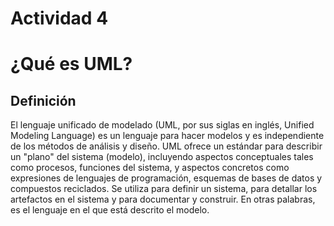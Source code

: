 # Actividad 4 

# ¿Qué es UML?

## Definición

El lenguaje unificado de modelado (UML, por sus siglas en inglés, Unified Modeling Language) es un lenguaje para hacer modelos y es independiente de los métodos de análisis y diseño. UML ofrece un estándar para describir un "plano" del sistema (modelo), incluyendo aspectos conceptuales tales como procesos, funciones del sistema, y aspectos concretos como expresiones de lenguajes de programación, esquemas de bases de datos y compuestos reciclados. Se utiliza para definir un sistema, para detallar los artefactos en el sistema y para documentar y construir. En otras palabras, es el lenguaje en el que está descrito el modelo.

